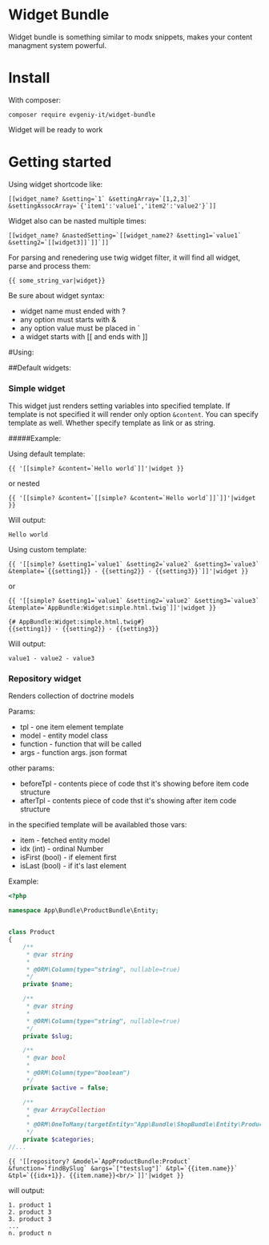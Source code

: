 Widget Bundle
==========

Widget bundle is something similar to modx snippets, makes your content managment system powerful.


# Install

With composer:
```
composer require evgeniy-it/widget-bundle
```
Widget will be ready to work

# Getting started

Using widget shortcode like: 
```
[[widget_name? &setting=`1` &settingArray=`[1,2,3]` &settingAssocArray=`{'item1':'value1','item2':'value2'}`]] 
```
Widget also can be nasted multiple times:
```
[[widget_name? &nastedSetting=`[[widget_name2? &setting1=`value1` &setting2=`[[widget3]]`]]`]]
```

For parsing and renedering use twig widget filter, it will find all widget, parse and process them:
```twig
{{ some_string_var|widget}}
```

Be sure about widget syntax:

* widget name must ended with ?
* any option must starts with &
* any option value must be placed in \`
* a widget starts with [[ and ends with ]]

#Using:
   
##Default widgets:

### Simple widget

This widget just renders setting variables into specified template. If template is not specified it will render only option `&content`.
You can specify template as well. Whether specify template as link or as string.

#####Example:

Using default template:
```twig
{{ '[[simple? &content=`Hello world`]]'|widget }}
```
or nested
```twig
{{ '[[simple? &content=`[[simple? &content=`Hello world`]]`]]'|widget }}
```
Will output:
```
Hello world
```
Using custom template:
```twig
{{ '[[simple? &setting1=`value1` &setting2=`value2` &setting3=`value3` &template=`{{setting1}} - {{setting2}} - {{setting3}}`]]'|widget }}
```
or
```twig
{{ '[[simple? &setting1=`value1` &setting2=`value2` &setting3=`value3` &template=`AppBundle:Widget:simple.html.twig`]]'|widget }}
```
```twig
{# AppBundle:Widget:simple.html.twig#}
{{setting1}} - {{setting2}} - {{setting3}}
```

Will output:
```
value1 - value2 - value3
```

### Repository widget

Renders collection of doctrine models

Params:
* tpl - one item element template
* model - entity model class
* function - function that will be called
* args - function args. json format

other params:
* beforeTpl - contents piece of code thst it's showing before item code structure
* afterTpl - contents piece of code thst it's showing after item code structure

in the specified template will be availabled those vars:
* item - fetched entity model
* idx (int) - ordinal Number
* isFirst (bool) -  if element first
* isLast (bool) - if it's last element

Example:

```php
<?php

namespace App\Bundle\ProductBundle\Entity;


class Product
{
    /**
     * @var string
     *
     * @ORM\Column(type="string", nullable=true)
     */
    private $name;

    /**
     * @var string
     *
     * @ORM\Column(type="string", nullable=true)
     */
    private $slug;

    /**
     * @var bool
     *
     * @ORM\Column(type="boolean")
     */
    private $active = false;

    /**
     * @var ArrayCollection
     *
     * @ORM\OneToMany(targetEntity="App\Bundle\ShopBundle\Entity\ProductCategory", mappedBy="product", cascade={"persist"})
     */
    private $categories;
//...

```

```twig
{{ '[[repository? &model=`AppProductBundle:Product` &function=`findBySlug` &args=`["testslug"]` &tpl=`{{item.name}}` &tpl=`{{idx+1}}. {{item.name}}<br/>`]]'|widget }}
```
will output:

```
1. product 1
2. product 3
3. product 3
...
n. product n
```
